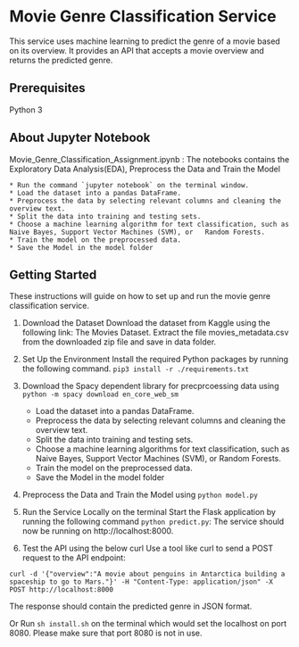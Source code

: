 # Movie Genre Classification Service

This service uses machine learning to predict the genre of a movie based on its overview. It provides an API that accepts a movie overview and returns the predicted genre.

## Prerequisites

Python 3

## About Jupyter Notebook

Movie_Genre_Classification_Assignment.ipynb : The notebooks contains the Exploratory Data Analysis(EDA), Preprocess the Data and Train the Model 

    * Run the command `jupyter notebook` on the terminal window.
    * Load the dataset into a pandas DataFrame.
    * Preprocess the data by selecting relevant columns and cleaning the overview text.
    * Split the data into training and testing sets.
    * Choose a machine learning algorithm for text classification, such as Naive Bayes, Support Vector Machines (SVM), or   Random Forests.
    * Train the model on the preprocessed data.
    * Save the Model in the model folder

## Getting Started
These instructions will guide on how to set up and run the movie genre classification service.

1. Download the Dataset
Download the dataset from Kaggle using the following link: The Movies Dataset. Extract the file movies_metadata.csv from the downloaded zip file and save in data folder.

2. Set Up the Environment
Install the required Python packages by running the following command.
`pip3 install -r ./requirements.txt`

3. Download the Spacy dependent library for precprcoessing data using
`python -m spacy download en_core_web_sm`
    * Load the dataset into a pandas DataFrame.
    * Preprocess the data by selecting relevant columns and cleaning the overview text.
    * Split the data into training and testing sets.
    * Choose a machine learning algorithms for text classification, such as Naive Bayes, Support Vector Machines (SVM), or   Random Forests.
    * Train the model on the preprocessed data.
    * Save the Model in the model folder
   
4. Preprocess the Data and Train the Model using `python model.py`

5. Run the Service Locally  on the terminal
Start the Flask application by running the following command `python predict.py`:
The service should now be running on http://localhost:8000.

6. Test the API using the below curl 
Use a tool like curl to send a POST request to the API endpoint:

```curl -d '{"overview":"A movie about penguins in Antarctica building a spaceship to go to Mars."}' -H "Content-Type: application/json" -X POST http://localhost:8000```

The response should contain the predicted genre in JSON format.

Or Run `sh install.sh` on the terminal which would set the localhost on port 8080. 
   Please make sure that port 8080 is not in use.
